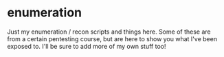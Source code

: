 # enumeration
Just my enumeration / recon scripts and things here. Some of these are from a certain pentesting course, but are here to show you what I've been exposed to. I'll be sure to add more of my own stuff too!

